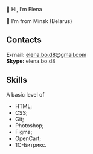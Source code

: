 👋 Hi, I’m Elena

👀 I’m from Minsk (Belarus)
## Contacts
**E-mail:** elena.bo.d8@gmail.com  
**Skype:** elena.bo.d8  
## Skills
A basic level of

* HTML;
* CSS;
* Git;
* Photoshop;
* Figma;
* OpenCart;
* 1С-Битрикс.
<!---
el-mouse/el-mouse is a ✨ special ✨ repository because its `README.md` (this file) appears on your GitHub profile.
You can click the Preview link to take a look at your changes.
--->

